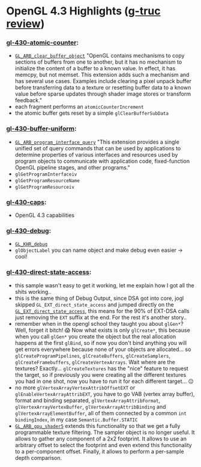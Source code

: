 # OpenGL 4.3 Highlights ([g-truc review](http://www.g-truc.net/doc/OpenGL%204.3%20review.pdf))

### [gl-430-atomic-counter](https://github.com/elect86/jogl-samples/blob/master/jogl-samples/src/tests/gl_430/Gl_430_atomic_counter.java):

* [`GL_ARB_clear_buffer_object`](https://www.opengl.org/registry/specs/ARB/clear_buffer_object.txt) "OpenGL contains mechanisms to copy sections of buffers from one to another, but it has no mechanism to initialize the content of a buffer to a known value. In effect, it has memcpy, but not memset. This extension adds such a mechanism and has several use cases. Examples include clearing a pixel unpack buffer before transferring data to a texture or resetting buffer data to a known value before sparse updates through shader image stores or transform feedback."
* each fragment performs an `atomicCounterIncrement`
* the atomic buffer gets reset by a simple `glClearBufferSubData`

### [gl-430-buffer-uniform](https://github.com/elect86/jogl-samples/blob/master/jogl-samples/src/tests/gl_430/Gl_430_buffer_uniform.java):

* [`GL_ARB_program_interface_query`](https://www.opengl.org/registry/specs/ARB/clear_buffer_object.txt) "This extension provides a single unified set of query commands that can be used by applications to determine properties of various interfaces and resources used by program objects to communicate with application code, fixed-function OpenGL pipeline stages, and other programs."
* `glGetProgramInterfaceiv`
* `glGetProgramResourceName`
* `glGetProgramResourceiv`

### [gl-430-caps](https://github.com/elect86/jogl-samples/blob/master/jogl-samples/src/tests/gl_430/Gl_430_caps.java):

* OpenGL 4.3 capabilities

### [gl-430-debug](https://github.com/elect86/jogl-samples/blob/master/jogl-samples/src/tests/gl_430/Gl_430_debug.java):

* [`GL_KHR_debug`](https://www.opengl.org/registry/specs/KHR/debug.txt)
* `glObjectLabel` you can name object and make debug even easier -> cool!

### [gl-430-direct-state-access](https://github.com/elect86/jogl-samples/blob/master/jogl-samples/src/tests/gl_430/Gl_430_direct_state_access.java):

* this sample wasn't easy to get it working, let me explain how I got all the shits working..
* this is the same thing of Debug Output, since DSA got into core, jogl skipped `GL_EXT_direct_state_access` and jumped directly on the [`GL_EXT_direct_state_access`](GL_ARB_direct_state_access), this means for the 90% of EXT-DSA calls just removing the `EXT` suffix at the end. For the rest it's another story..
* remember when in the opengl school they taught you about `glGen*`? Well, forget it bitch! :scream: Now what exists is only `glCreate*`, this because when you call `glGen*` you create the object but the real allocation happens at the first `glBind`, so if now you don't bind anything you will get errors everywhere because none of your objects are allocated... so `glCreateProgramPipelines`, `glCreateBuffers`, `glCreateSamplers`, `glCreateFramebuffers`, `glCreateVertexArrays`. Wait where are the textures? Exactly... `glCreateTextures` has the "nice" feature to request the target, so if previously you were creating all the different textures you had in one shot, now you have to run it for each different target... :expressionless:
* no more `glVertexArrayVertexAttribOffsetEXT` or `glEnableVertexArrayAttribEXT`, you have to go VAB (vertex array buffer), format and binding separated, `glVertexArrayAttribFormat`, `glVertexArrayVertexBuffer`, `glVertexArrayAttribBinding` and `glVertexArrayElementBuffer`, all of them connected by a common `int bindingIndex`, in my case `Semantic.Buffer.STATIC`
* [`GL_ARB_gpu_shader5`](https://www.opengl.org/registry/specs/ARB/gpu_shader5.txt) extends this functionality 
so that we get a fully programmable texture filtering. The sampler object is no longer useful. It allows to 
gather any component of a 2x2 footprint. It allows to use an arbitrary offset to select the footprint and even 
extend this functionality to a per-component offset. Finally, it allows to perform a per-sample depth comparison.
